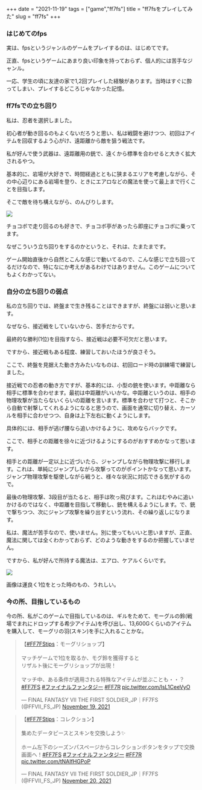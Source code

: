 +++
date = "2021-11-19"
tags = ["game","ff7fs"]
title = "ff7fsをプレイしてみた"
slug = "ff7fs"
+++

### はじめてのfps

実は、fpsというジャンルのゲームをプレイするのは、はじめてです。

正直、fpsというゲームにあまり良い印象を持っておらず、個人的には苦手なジャンル。

一応、学生の頃に友達の家で1,2回プレイした経験があります。当時はすぐに酔ってしまい、プレイするどころじゃなかった記憶。

### ff7fsでの立ち回り



私は、忍者を選択しました。

初心者が動き回るのもよくないだろうと思い、私は戦闘を避けつつ、初回はアイテムを回収するよう心がけ、遠距離から敵を狙う戦法です。

私が好んで使う武器は、遠距離用の銃で、遠くから標準を合わせると大きく拡大されるやつ。

基本的に、岩場が大好きで、時間経過とともに狭まるエリアを考慮しながら、その中心辺りにある岩場を登り、ときにエアロなどの魔法を使って最上まで行くことを目指します。

そこで敵を待ち構えながら、のんびりします。

![](https://raw.githubusercontent.com/syui/img/master/other/ff7fs_20211119_0001.png)

チョコボで走り回るのも好きで、チョコボ亭があったら即座にチョコボに乗ってます。

なぜこういう立ち回りをするのかというと、それは、たまたまです。

ゲーム開始直後から自然とこんな感じで動いてるので、こんな感じで立ち回ってるだけなので、特になにか考えがあるわけではありません。このゲームについてもよくわかってない。

### 自分の立ち回りの弱点

私の立ち回りでは、終盤まで生き残ることはできますが、終盤には弱いと思います。

なぜなら、接近戦をしていないから、苦手だからです。

最終的な勝利(1位)を目指すなら、接近戦は必要不可欠だと思います。

ですから、接近戦もある程度、練習しておいたほうが良さそう。

ここで、終盤を見据えた動き方みたいなものは、初回ロード時の訓練場で練習しました。

接近戦での忍者の動き方ですが、基本的には、小型の銃を使います。中距離なら相手に標準を合わせます。最初は中距離がいいかな。中距離というのは、相手の物理攻撃が当たらないくらいの距離を言います。標準を合わせて打つと、そこから自動で射撃してくれるようになると思うので、画面を通常に切り替え、カーソルを相手に合わせつつ、自身は上下左右に動くようにします。

具体的には、相手が逃げ腰なら追いかけるように、攻めならバックです。

ここで、相手との距離を徐々に近づけるようにするのがおすすめかなって思います。

相手との距離が一定以上に近づいたら、ジャンプしながら物理攻撃に移行します。これは、単純にジャンプしながら攻撃ってのがポイントかなって思います。ジャンプ物理攻撃を駆使しながら戦うと、様々な状況に対応できる気がするので。

最後の物理攻撃、3段目が当たると、相手は吹っ飛びます。これはむやみに追いかけるのではなく、中距離を目指して移動し、銃を構えるようにします。で、銃で撃ちつつ、次にジャンプ攻撃を繰り出すという流れ、その繰り返しになります。

私は、魔法が苦手なので、使いません。別に使ってもいいと思いますが、正直、魔法に関しては全くわかっておらず、どのような動きをするのか把握していません。

ですから、私が好んで所持する魔法は、エアロ、ケアルくらいです。

![](https://raw.githubusercontent.com/syui/img/master/other/ff7fs_20211119_0002.png)

画像は運良く1位をとった時のもの、うれしい。

### 今の所、目指しているもの

今の所、私がこのゲームで目指しているのは、ギルをためて、モーグルの鈴(戦場でまれにドロップする希少アイテム)を呼び出し、13,600Gくらいのアイテムを購入して、モーグリの羽(スキン)を手に入れることかな。

<blockquote class="twitter-tweet"><p lang="ja" dir="ltr">【<a href="https://twitter.com/hashtag/FF7FStips?src=hash&amp;ref_src=twsrc%5Etfw">#FF7FStips</a>：モーグリショップ】<br><br>マッチゲームで1位を取るか、モグ鈴を獲得すると<br>リザルト後にモーグリショップが出現！<br><br>マッチ中、ある条件が適用される特殊なアイテムが並ぶことも・・？<a href="https://twitter.com/hashtag/FF7FS?src=hash&amp;ref_src=twsrc%5Etfw">#FF7FS</a> <a href="https://twitter.com/hashtag/%E3%83%95%E3%82%A1%E3%82%A4%E3%83%8A%E3%83%AB%E3%83%95%E3%82%A1%E3%83%B3%E3%82%BF%E3%82%B8%E3%83%BC?src=hash&amp;ref_src=twsrc%5Etfw">#ファイナルファンタジー</a> <a href="https://twitter.com/hashtag/FF7R?src=hash&amp;ref_src=twsrc%5Etfw">#FF7R</a> <a href="https://t.co/lsL1CeeVyO">pic.twitter.com/lsL1CeeVyO</a></p>&mdash; FINAL FANTASY VII THE FIRST SOLDIER_JP｜FF7FS (@FFVII_FS_JP) <a href="https://twitter.com/FFVII_FS_JP/status/1461648754939887618?ref_src=twsrc%5Etfw">November 19, 2021</a></blockquote> <script async src="https://platform.twitter.com/widgets.js" charset="utf-8"></script>

<blockquote class="twitter-tweet"><p lang="ja" dir="ltr">【<a href="https://twitter.com/hashtag/FF7FStips?src=hash&amp;ref_src=twsrc%5Etfw">#FF7FStips</a>：コレクション】<br><br>集めたデータピースとスキンを交換しよう✨<br><br>ホーム左下のシーズンパスページからコレクションボタンをタップで交換画面へ！<a href="https://twitter.com/hashtag/FF7FS?src=hash&amp;ref_src=twsrc%5Etfw">#FF7FS</a> <a href="https://twitter.com/hashtag/%E3%83%95%E3%82%A1%E3%82%A4%E3%83%8A%E3%83%AB%E3%83%95%E3%82%A1%E3%83%B3%E3%82%BF%E3%82%B8%E3%83%BC?src=hash&amp;ref_src=twsrc%5Etfw">#ファイナルファンタジー</a> <a href="https://twitter.com/hashtag/FF7R?src=hash&amp;ref_src=twsrc%5Etfw">#FF7R</a> <a href="https://t.co/tNAIfHGPoP">pic.twitter.com/tNAIfHGPoP</a></p>&mdash; FINAL FANTASY VII THE FIRST SOLDIER_JP｜FF7FS (@FFVII_FS_JP) <a href="https://twitter.com/FFVII_FS_JP/status/1461893995911651331?ref_src=twsrc%5Etfw">November 20, 2021</a></blockquote> <script async src="https://platform.twitter.com/widgets.js" charset="utf-8"></script>


